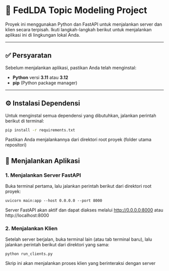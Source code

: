 # 🐍 FedLDA Topic Modeling Project

Proyek ini menggunakan Python dan FastAPI untuk menjalankan server dan klien secara terpisah. Ikuti langkah-langkah berikut untuk menjalankan aplikasi ini di lingkungan lokal Anda.

---

## ✅ Persyaratan

Sebelum menjalankan aplikasi, pastikan Anda telah menginstal:

- **Python** versi **3.11** atau **3.12**
- **pip** (Python package manager)

---

## ⚙️ Instalasi Dependensi

Untuk menginstal semua dependensi yang dibutuhkan, jalankan perintah berikut di terminal:

```bash
pip install -r requirements.txt
```

Pastikan Anda menjalankannya dari direktori root proyek (folder utama repositori)

## 🚀 Menjalankan Aplikasi

### 1. Menjalankan Server FastAPI

Buka terminal pertama, lalu jalankan perintah berikut dari direktori root proyek:
```
uvicorn main:app --host 0.0.0.0 --port 8000
```
Server FastAPI akan aktif dan dapat diakses melalui http://0.0.0.0:8000 atau http://localhost:8000

### 2. Menjalankan Klien

Setelah server berjalan, buka terminal lain (atau tab terminal baru), lalu jalankan perintah berikut dari direktori yang sama:
```
python run_clients.py
```
Skrip ini akan menjalankan proses klien yang berinteraksi dengan server
